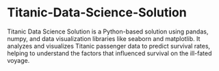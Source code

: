 # Titanic-Data-Science-Solution
Titanic Data Science Solution is a Python-based solution using pandas, numpy, and data visualization libraries like seaborn and matplotlib. It analyzes and visualizes Titanic passenger data to predict survival rates, helping to understand the factors that influenced survival on the ill-fated voyage.
